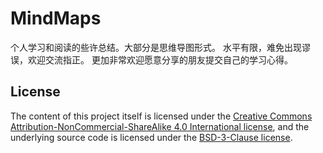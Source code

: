 # MindMaps

个人学习和阅读的些许总结。大部分是思维导图形式。
水平有限，难免出现谬误，欢迎交流指正。
更加非常欢迎愿意分享的朋友提交自己的学习心得。

## License

The content of this project itself is licensed under the [Creative Commons Attribution-NonCommercial-ShareAlike 4.0 International license](https://creativecommons.org/licenses/by-nc-sa/4.0/us/deed.en_US), and the underlying source code is licensed under the [BSD-3-Clause license](https://opensource.org/licenses/BSD-3-Clause).
